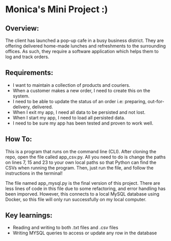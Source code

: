 # Monica's Mini Project :)

## Overview:
The client has launched a pop-up cafe in a busy business district. They
are offering delivered home-made lunches and refreshments to the
surrounding offices. As such, they require a software application which
helps them to log and track orders.

## Requirements:
* I want to maintain a collection of products and couriers.
* When a customer makes a new order, I need to create this on the
  system.
* I need to be able to update the status of an order i.e: preparing,
  out-for-delivery, delivered.
* When I exit my app, I need all data to be persisted and not lost.
* When I start my app, I need to load all persisted data.
* I need to be sure my app has been tested and proven to work well.

## How To:
This is a program that runs on the command line (CLI).
After cloning the repo, open the file called app_csv.py. All you need to do is change the paths on lines 7, 15 and 23 to your own local paths so that Python can find the CSVs when running the program.
Then, just run the file, and follow the instructions in the terminal!

The file named app_mysql.py is the final version of this project. There are less lines of code in this file due to some refactoring, and error handling has been imporved. However, this connects to a local MySQL database using Docker, so this file will only run successfully on my local computer.

## Key learnings:
* Reading and writing to both .txt files and .csv files
* Writing MYSQL queries to access or update any row in the database